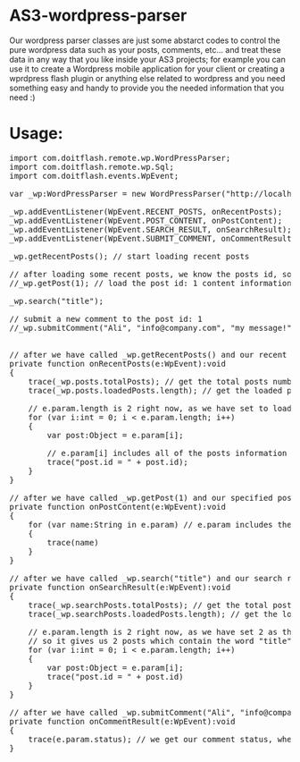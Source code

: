 AS3-wordpress-parser
================

Our wordpress parser classes are just some abstarct codes to control the pure wordpress data such as your posts, comments, etc... and treat these data in any way that 
you like inside your AS3 projects; for example you can use it to create a Wordpress mobile application for your client or creating a wprdpress flash plugin or anything 
else related to wordpress and you need something easy and handy to provide you the needed information that you need :)

<h1>Usage:</h1>

<pre>
import com.doitflash.remote.wp.WordPressParser;
import com.doitflash.remote.wp.Sql;
import com.doitflash.events.WpEvent;

var _wp:WordPressParser = new WordPressParser("http://localhost/wordpress/", 2); // arguments: address of my WP blog, load 2 posts on each request

_wp.addEventListener(WpEvent.RECENT_POSTS, onRecentPosts);
_wp.addEventListener(WpEvent.POST_CONTENT, onPostContent);
_wp.addEventListener(WpEvent.SEARCH_RESULT, onSearchResult);
_wp.addEventListener(WpEvent.SUBMIT_COMMENT, onCommentResult);

_wp.getRecentPosts(); // start loading recent posts

// after loading some recent posts, we know the posts id, so we can call one of them to get its information
//_wp.getPost(1); // load the post id: 1 content information

_wp.search("title");

// submit a new comment to the post id: 1
//_wp.submitComment("Ali", "info@company.com", "my message!", 1);


// after we have called _wp.getRecentPosts() and our recent posts are loaded, this function will be triggered
private function onRecentPosts(e:WpEvent):void
{
	trace(_wp.posts.totalPosts); // get the total posts number
	trace(_wp.posts.loadedPosts.length); // get the loaded posts number
	
	// e.param.length is 2 right now, as we have set to load 2 recent posts each time we call _wp.getRecentPosts(), when we were initializing our class
	for (var i:int = 0; i < e.param.length; i++) 
	{
		var post:Object = e.param[i];
		
		// e.param[i] includes all of the posts information such as id, type, slug, url and etc...
		trace("post.id = " + post.id);
	}
}

// after we have called _wp.getPost(1) and our specified post content is loaded, this function will be triggered
private function onPostContent(e:WpEvent):void
{
	for (var name:String in e.param) // e.param includes the specified post content information
	{
		trace(name)
	}
}

// after we have called _wp.search("title") and our search result is ready, this function will be triggered
private function onSearchResult(e:WpEvent):void
{
	trace(_wp.searchPosts.totalPosts); // get the total posts number which contain the word "title" 
	trace(_wp.searchPosts.loadedPosts.length); // get the loaded posts number which contain the word "title"
	
	// e.param.length is 2 right now, as we have set 2 as the value of the second argument of our class when we were initializing it
	// so it gives us 2 posts which contain the word "title"; so if we like to see more results, we call _wp.search(null), to search the last word we have searched once again and give us the rest of the results
	for (var i:int = 0; i < e.param.length; i++) 
	{
		var post:Object = e.param[i];
		trace("post.id = " + post.id)
	}
}

// after we have called _wp.submitComment("Ali", "info@company.com", "my message!", 1), this function will be triggered
private function onCommentResult(e:WpEvent):void
{
	trace(e.param.status); // we get our comment status, whether it is waiting for moderation or couldn't be sent or is ok!
}
</pre>
